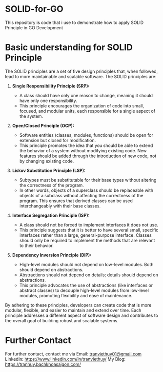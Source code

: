 # SOLID-for-GO
This repository is code that i use to demonstrate how to apply SOLID Principle in GO Development

# Basic understanding for SOLID Principle

The SOLID principles are a set of five design principles that, when followed, lead to more maintainable and scalable software. The SOLID principles are:

1. **Single Responsibility Principle (SRP):**
   - A class should have only one reason to change, meaning it should have only one responsibility.
   - This principle encourages the organization of code into small, focused, and modular units, each responsible for a single aspect of the system.

2. **Open/Closed Principle (OCP):**
   - Software entities (classes, modules, functions) should be open for extension but closed for modification.
   - This principle promotes the idea that you should be able to extend the behavior of a system without modifying existing code. New features should be added through the introduction of new code, not by changing existing code.

3. **Liskov Substitution Principle (LSP):**
   - Subtypes must be substitutable for their base types without altering the correctness of the program.
   - In other words, objects of a superclass should be replaceable with objects of a subclass without affecting the correctness of the program. This ensures that derived classes can be used interchangeably with their base classes.

4. **Interface Segregation Principle (ISP):**
   - A class should not be forced to implement interfaces it does not use.
   - This principle suggests that it is better to have several small, specific interfaces rather than a large, general-purpose interface. Classes should only be required to implement the methods that are relevant to their behavior.

5. **Dependency Inversion Principle (DIP):**
   - High-level modules should not depend on low-level modules. Both should depend on abstractions.
   - Abstractions should not depend on details; details should depend on abstractions.
   - This principle advocates the use of abstractions (like interfaces or abstract classes) to decouple high-level modules from low-level modules, promoting flexibility and ease of maintenance.

By adhering to these principles, developers can create code that is more modular, flexible, and easier to maintain and extend over time. Each principle addresses a different aspect of software design and contributes to the overall goal of building robust and scalable systems.


# Further Contact
For further contact, contact me via
Email: tranviethuy01@gmail.com
LinkedIn: https://www.linkedin.com/in/tranviethuy/
My Blog: https://tranhuy.bachkhoasaigon.com/
